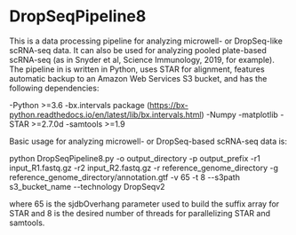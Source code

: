 # DropSeqPipeline8

This is a data processing pipeline for analyzing microwell- or DropSeq-like scRNA-seq data.  It can also be used for analyzing pooled plate-based scRNA-seq (as in Snyder et al, Science Immunology, 2019, for example). The pipeline in is written in Python, uses STAR for alignment, features automatic backup to an Amazon Web Services S3 bucket, and has the following dependencies:

-Python >=3.6
-bx.intervals package (https://bx-python.readthedocs.io/en/latest/lib/bx.intervals.html)
-Numpy 
-matplotlib
-STAR >=2.7.0d
-samtools >=1.9

Basic usage for analyzing microwell- or DropSeq-based scRNA-seq data is:

python DropSeqPipeline8.py -o output_directory -p output_prefix -r1 input_R1.fastq.gz -r2 input_R2.fastq.gz -r reference_genome_directory -g reference_genome_directory/annotation.gtf -v 65 -t 8 --s3path s3_bucket_name --technology DropSeqv2

where 65 is the sjdbOverhang parameter used to build the suffix array for STAR and 8 is the desired number of threads for parallelizing STAR and samtools.

